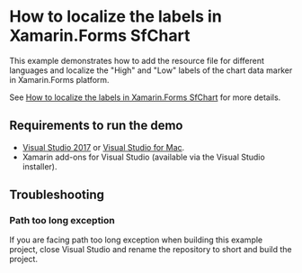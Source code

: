 # How to localize the labels in Xamarin.Forms SfChart
This example demonstrates how to add the resource file for different languages and localize the "High" and "Low" labels of the chart data marker in Xamarin.Forms platform.

See [How to localize the labels in Xamarin.Forms SfChart](https://www.syncfusion.com/kb/9415) for more details.
## <a name="requirements-to-run-the-demo"></a>Requirements to run the demo ##

* [Visual Studio 2017](https://visualstudio.microsoft.com/downloads/) or [Visual Studio for Mac](https://visualstudio.microsoft.com/vs/mac/).
* Xamarin add-ons for Visual Studio (available via the Visual Studio installer).

## <a name="troubleshooting"></a>Troubleshooting ##
### Path too long exception
If you are facing path too long exception when building this example project, close Visual Studio and rename the repository to short and build the project.
